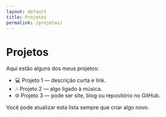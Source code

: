 ```yaml
---
layout: default
title: Projetos
permalink: /projetos/
---
```


# Projetos

Aqui estão alguns dos meus projetos:  

- 💻 Projeto 1 — descrição curta e link.  
- 🎶 Projeto 2 — algo ligado à música.  
- 🌐 Projeto 3 — pode ser site, blog ou repositório no GitHub.  

Você pode atualizar esta lista sempre que criar algo novo.  
